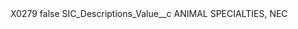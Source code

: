 <?xml version="1.0" encoding="UTF-8"?>
<CustomMetadata xmlns="http://soap.sforce.com/2006/04/metadata" xmlns:xsi="http://www.w3.org/2001/XMLSchema-instance" xmlns:xsd="http://www.w3.org/2001/XMLSchema">
    <label>X0279</label>
    <protected>false</protected>
    <values>
        <field>SIC_Descriptions_Value__c</field>
        <value xsi:type="xsd:string">ANIMAL SPECIALTIES, NEC</value>
    </values>
</CustomMetadata>
